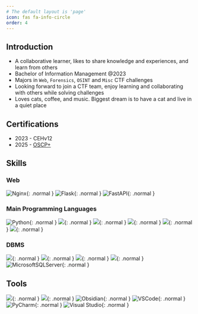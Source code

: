 ```yaml
---
# The default layout is 'page'
icon: fas fa-info-circle
order: 4
---
```


## Introduction

- A collaborative learner, likes to share knowledge and experiences, and learn from others
- Bachelor of Information Management @2023
- Majors in `Web`, `Forensics`, `OSINT` and `Misc` CTF challenges
- Looking forward to join a CTF team, enjoy learning and collaborating with others while solving challenges
- Loves cats, coffee, and music. Biggest dream is to have a cat and live in a quiet place

## Certifications

- 2023 - CEHv12
- 2025 - [OSCP+](https://medium.com/@opabravo/%E7%AC%AC%E4%B8%80%E6%AC%A1%E8%80%83%E8%A9%A6%E4%BB%A5100%E5%88%86%E6%8B%BF%E4%B8%8Boscp-19d689d4335d)

## Skills

### Web

![Nginx](https://img.shields.io/badge/nginx-%23009639.svg?style=for-the-badge&logo=nginx&logoColor=white){: .normal }
![Flask](https://img.shields.io/badge/Flask-000000?style=for-the-badge&logo=flask&logoColor=white){: .normal }
![FastAPI](https://img.shields.io/badge/FastAPI-005571?style=for-the-badge&logo=fastapi){: .normal }

### Main Programming Languages

![Python](https://img.shields.io/badge/python-3.12-%234B8BBE.svg?&logo=python&style=for-the-badge&logoColor=white){: .normal }
![](https://img.shields.io/badge/Shell_Script-121011?style=for-the-badge&logo=gnu-bash&logoColor=white){: .normal }
![](https://img.shields.io/badge/powershell-5391FE?style=for-the-badge&logo=powershell&logoColor=white){: .normal }
![](https://img.shields.io/badge/Java-ED8B00?style=for-the-badge&logo=java&logoColor=white){: .normal }
![](https://img.shields.io/badge/.NET-5C2D91?style=for-the-badge&logo=.net&logoColor=white){: .normal }
![](https://img.shields.io/badge/C%23-239120?style=for-the-badge&logo=c-sharp&logoColor=white){: .normal }

### DBMS

![](https://img.shields.io/badge/PostgreSQL-316192?style=for-the-badge&logo=postgresql&logoColor=white){: .normal }
![](https://img.shields.io/badge/SQLite-07405E?style=for-the-badge&logo=sqlite&logoColor=white){: .normal }
![](https://img.shields.io/badge/|-grey?style=for-the-badge){: .normal }
![](https://img.shields.io/badge/Oracle-F80000?style=for-the-badge&logo=oracle&logoColor=black){: .normal }
![MicrosoftSQLServer](https://img.shields.io/badge/Microsoft%20SQL%20Sever-CC2927?style=for-the-badge&logo=microsoft%20sql%20server&logoColor=white){: .normal }

## Tools

![](https://img.shields.io/badge/Kali_Linux-557C94?style=for-the-badge&logo=kali-linux&logoColor=white){: .normal }
![](https://img.shields.io/badge/tmux-1BB91F?style=for-the-badge&logo=tmux&logoColor=white){: .normal }
![Obsidian](https://img.shields.io/static/v1?style=for-the-badge&message=Obsidian&color=483699&logo=Obsidian&logoColor=FFFFFF&label=){: .normal }
![VSCode](https://img.shields.io/static/v1?style=for-the-badge&message=VSCode&color=007ACC&logo=Visual+Studio+Code&logoColor=FFFFFF&label=){: .normal }
![PyCharm](https://img.shields.io/badge/pycharm-143?style=for-the-badge&logo=pycharm&logoColor=black&color=black&labelColor=green){: .normal }
![Visual Studio](https://img.shields.io/badge/Visual%20Studio-5C2D91.svg?style=for-the-badge&logo=visual-studio&logoColor=white){: .normal }
